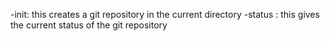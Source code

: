 -init: this creates a git repository in the current directory
-status : this gives the current status of the git repository
